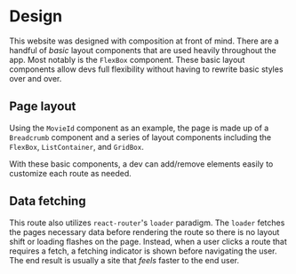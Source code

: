 # Design

This website was designed with composition at front of mind. There are a handful of _basic_ layout components that are used heavily throughout the app. Most notably is the `FlexBox` component. These basic layout components allow devs full flexibility without having to rewrite basic styles over and over.

## Page layout

Using the `MovieId` component as an example, the page is made up of a `Breadcrumb` component and a series of layout components including the `FlexBox`, `ListContainer`, and `GridBox`.

With these basic components, a dev can add/remove elements easily to customize each route as needed.

## Data fetching

This route also utilizes `react-router`'s `loader` paradigm. The `loader` fetches the pages necessary data before rendering the route so there is no layout shift or loading flashes on the page. Instead, when a user clicks a route that requires a fetch, a fetching indicator is shown before navigating the user. The end result is usually a site that _feels_ faster to the end user.
